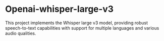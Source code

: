 # Openai-whisper-large-v3
This project implements the Whisper large v3 model, providing robust speech-to-text capabilities with support for multiple languages and various audio qualities.
